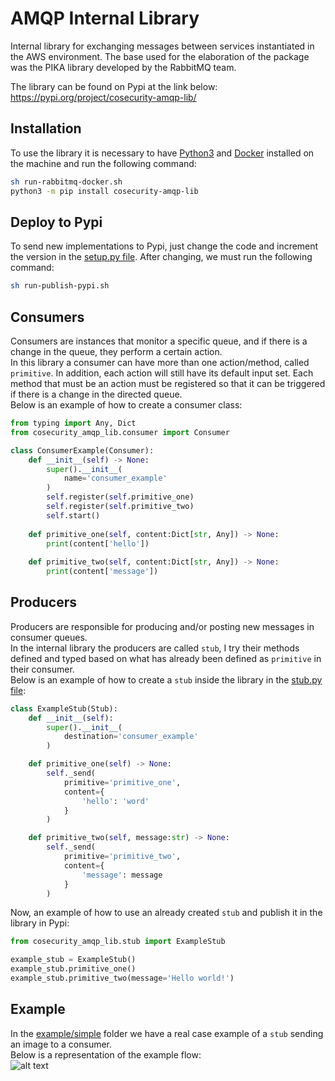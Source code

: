 # AMQP Internal Library
Internal library for exchanging messages between services instantiated in the AWS environment. 
The base used for the elaboration of the package was the PIKA library developed by the RabbitMQ team.

The library can be found on Pypi at the link below: https://pypi.org/project/cosecurity-amqp-lib/

## Installation
To use the library it is necessary to have [Python3](https://www.python.org/downloads/) and [Docker](https://www.docker.com/products/docker-desktop/)
installed on the machine and run the following command:
```bash
sh run-rabbitmq-docker.sh
python3 -m pip install cosecurity-amqp-lib
```

## Deploy to Pypi
To send new implementations to Pypi, just change the code and increment the version in the [setup.py file](https://github.com/CoSecurity/amqp-internal-library/blob/main/setup.py#L8).
After changing, we must run the following command:
```bash
sh run-publish-pypi.sh
```

## Consumers 
Consumers are instances that monitor a specific queue, and if there is a change in the queue, they perform a certain action.<br>
In this library a consumer can have more than one action/method, called `primitive`. In addition, each action will still have its default input set.
Each method that must be an action must be registered so that it can be triggered if there is a change in the directed queue.<br>
Below is an example of how to create a consumer class:
```python
from typing import Any, Dict
from cosecurity_amqp_lib.consumer import Consumer

class ConsumerExample(Consumer):
    def __init__(self) -> None:
        super().__init__(
            name='consumer_example'
        )
        self.register(self.primitive_one)
        self.register(self.primitive_two)
        self.start()
    
    def primitive_one(self, content:Dict[str, Any]) -> None:
        print(content['hello'])
    
    def primitive_two(self, content:Dict[str, Any]) -> None:
        print(content['message'])
```

## Producers
Producers are responsible for producing and/or posting new messages in consumer queues. <br>
In the internal library the producers are called `stub`, I try their methods defined and typed based on what has already been defined as `primitive` in their consumer.<br>
Below is an example of how to create a `stub` inside the library in the [stub.py file](https://github.com/CoSecurity/amqp-internal-library/blob/main/cosecurity_amqp_lib/stub.py):
```python
class ExampleStub(Stub):
    def __init__(self):
        super().__init__(
            destination='consumer_example'
        )

    def primitive_one(self) -> None:
        self._send(
            primitive='primitive_one',  
            content={
                'hello': 'word'
            }
        )

    def primitive_two(self, message:str) -> None:
        self._send(
            primitive='primitive_two',  
            content={
                'message': message
            }
        )
```
Now, an example of how to use an already created `stub` and publish it in the library in Pypi:
```python
from cosecurity_amqp_lib.stub import ExampleStub

example_stub = ExampleStub()
example_stub.primitive_one()
example_stub.primitive_two(message='Hello world!')
```
## Example
In the [example/simple](https://github.com/CoSecurity/amqp-internal-library/tree/main/example/simple) 
folder we have a real case example of a `stub` sending an image to a consumer.<br>
Below is a representation of the example flow: <br>
![alt text](https://github.com/CoSecurity/amqp-internal-library/raw/main/example/simple/example_diagram.png "Example Diagram")

